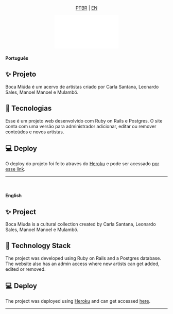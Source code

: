 <div align="center">

[PTBR](#português) | [EN](#english)

<img src="https://github.com/juliaf1/bocamiuda/blob/main/app/assets/images/logo_branco.svg" width="200px">
</div>

#### Português
## ✨ Projeto
Boca Miúda é um acervo de artistas criado por Carla Santana, Leonardo Sales, Manoel Manoel e Mulambö.

## 🚀 Tecnologias
Esse é um projeto web desenvolvido com Ruby on Rails e Postgres. O site conta com uma versão para administrador adicionar, editar ou remover conteúdos e novos artistas.

## 💻 Deploy
O deploy do projeto foi feito através do [Heroku](https://dashboard.heroku.com/) e pode ser acessado [por esse link](https://bocamiuda.herokuapp.com).

***
<br/>

#### English
## ✨ Project
Boca Miuda is a cultural collection created by Carla Santana, Leonardo Sales, Manoel Manoel e Mulambö.

## 🚀 Technology Stack
The project was developed using Ruby on Rails and a Postgres database. The website also has an admin access where new artists can get added, edited or removed.

## 💻 Deploy
The project was deployed using [Heroku](https://dashboard.heroku.com/) and can get accessed [here](https://bocamiuda.herokuapp.com).

***

